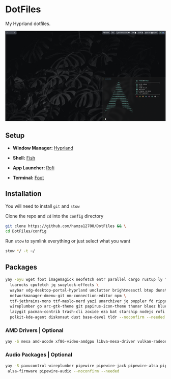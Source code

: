 # DotFiles

My Hyprland dotfiles.

![HomeScreen](./screenshots/screenshot.png)

## Setup

- **Window Manager:** [Hyprland](https://hyprland.org/)

- **Shell:** [Fish](https://github.com/fish-shell/fish-shell)

- **App Launcher:** [Rofi](https://github.com/davatorium/rofi)

- **Terminal:** [Foot](https://codeberg.org/dnkl/foot)

## Installation

You will need to install `git` and `stow`

Clone the repo and `cd` into the `config` directory

```bash
git clone https://github.com/hamza12700/DotFiles && \
cd DotFiles/config
```

Run `stow` to symlink everything or just select what you want

```bash
stow */ -t ~/
```

## Packages

```bash
yay -Syu wget foot imagemagick neofetch entr parallel cargo rustup ly firefox yt-dlp grim slurp hyprland-git mpv gnome-keyring fish wf-recorder \
  luarocks cpufetch jq swaylock-effects \
  waybar xdg-desktop-portal-hyprland unclutter brightnessctl btop dunst github-cli network-manager-applet \
  networkmanager-dmenu-git nm-connection-editor npm \
  ttf-jetbrains-mono ttf-meslo-nerd yazi unarchiver jq poppler fd ripgrep fzf \
  wireplumber go arc-gtk-theme git papirus-icon-theme thunar bluez bluez-utils ripgrep cliphist feh swaybg \
  lazygit pacman-contrib trash-cli zoxide eza bat starship nodejs rofi unzip \
  polkit-kde-agent diskonaut dust base-devel tldr --noconfirm --needed
```

### AMD Drivers | Optional

```bash
yay -S mesa amd-ucode xf86-video-amdgpu libva-mesa-driver vulkan-radeon --noconfirm --needed
```

### Audio Packages | Optional

```bash
yay -S pavucontrol wireplumber pipewire pipewire-jack pipewire-alsa pipewire-pulse alsa-utils \
 alsa-firmware pipewire-audio --noconfirm --needed
```
